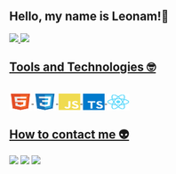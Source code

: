 ## Hello, my name is Leonam!🤙
<div>
  <a href="https://github.com/LeonamJop">
  <img height="150em" src="https://github-readme-stats.vercel.app/api?username=LeonamJop&show_icons=true&theme=dark&include_all_commits=true&count_private=true"/>
  <img height="150em" src="https://github-readme-stats.vercel.app/api/top-langs/?username=LeonamJop&layout=compact&langs_count=7&theme=dark"/>
</div>
  
 <h2>Tools and Technologies 🤓</h2>
  <div style="display: inline_block"><br>
  <img align="center" alt="Leonam-HTML" height="30" width="40" src="https://raw.githubusercontent.com/devicons/devicon/master/icons/html5/html5-original.svg">
  <img align="center" alt="Leonam-CSS" height="30" width="40" src="https://raw.githubusercontent.com/devicons/devicon/master/icons/css3/css3-original.svg">
  <img align="center" alt="Leonam-Js" height="30" width="40" src="https://raw.githubusercontent.com/devicons/devicon/master/icons/javascript/javascript-plain.svg">
  <img align="center" alt="Leonam-Ts" height="30" width="40" src="https://raw.githubusercontent.com/devicons/devicon/master/icons/typescript/typescript-original.svg">
  <img align="center" alt="Leonam-React" height="30" width="40" src="https://raw.githubusercontent.com/devicons/devicon/master/icons/react/react-original.svg">
</div>
  
##
  <h2>How to contact me 👽</h2>
  <div>
    <a href="https://www.linkedin.com/in/leonam-silva/" target="_blank"><img src="https://img.shields.io/badge/-LinkedIn-%230077B5?style=for-the-badge&logo=linkedin&logoColor=white" target="_blank"></a>
  <a href = "mailto:leonam.murilo@gmail.com"><img src="https://img.shields.io/badge/-Gmail-%23333?style=for-the-badge&logo=gmail&logoColor=white" target="_blank"></a>
    <a href="https://instagram.com/leonam.ms" target="_blank"><img src="https://img.shields.io/badge/-Instagram-%23E4405F?style=for-the-badge&logo=instagram&logoColor=white" target="_blank"></a>
</div>
